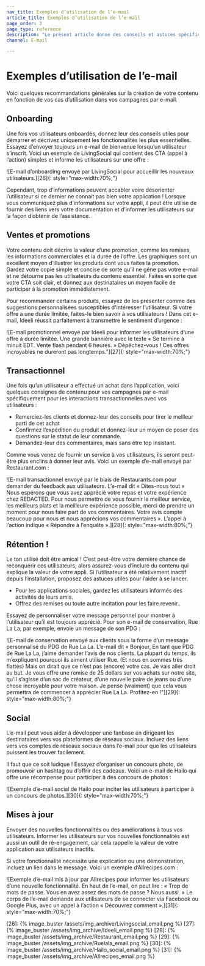 ```yaml
---
nav_title: Exemples d’utilisation de l’e-mail
article_title: Exemples d’utilisation de l’e-mail
page_order: 3
page_type: reference
description: "Le présent article donne des conseils et astuces spécifiques au contenu pour différents cas d’utilisation de l’e-mail."
channel: E-mail

---
```


# Exemples d’utilisation de l’e-mail

Voici quelques recommandations générales sur la création de votre contenu en fonction de vos cas d’utilisation dans vos campagnes par e-mail.

## Onboarding

Une fois vos utilisateurs onboardés, donnez leur des conseils utiles pour démarrer et décrivez uniquement les fonctionnalités les plus essentielles. Essayez d’envoyer toujours un e-mail de bienvenue lorsqu’un utilisateur s’inscrit. Voici un exemple de LivingSocial qui contient des CTA (appel à l’action) simples et informe les utilisateurs sur une offre :

![E-mail d’onboarding envoyé par LivingSocial pour accueillir les nouveaux utilisateurs.][26]{: style="max-width:70%;"}

Cependant, trop d’informations peuvent accabler voire désorienter l’utilisateur si ce dernier ne connait pas bien votre application ! Lorsque vous communiquez plus d’informations sur votre appli, il peut être utilise de fournir des liens vers votre documentation et d’informer les utilisateurs sur la façon d’obtenir de l’assistance.

## Ventes et promotions

Votre contenu doit décrire la valeur d’une promotion, comme les remises, les informations commerciales et la durée de l’offre. Les graphiques sont un excellent moyen d’illustrer les produits dont vous faites la promotion. Gardez votre copie simple et concise de sorte qu’il ne gêne pas votre e-mail et ne détourne pas les utilisateurs du contenu essentiel. Faites en sorte que votre CTA soit clair, et donnez aux destinataires un moyen facile de participer à la promotion immédiatement.

Pour recommander certains produits, essayez de les présenter comme des suggestions personnalisées susceptibles d'intéresser l’utilisateur. Si votre offre a une durée limitée, faites-le bien savoir à vos utilisateurs ! Dans cet e-mail, Ideeli réussit parfaitement à transmettre le sentiment d’urgence :

![E-mail promotionnel envoyé par Ideeli pour informer les utilisateurs d’une offre à durée limitée. Une grande bannière avec le texte « Se termine à minuit EDT. Vente flash pendant 6 heures. » Dépêchez-vous ! Ces offres incroyables ne dureront pas longtemps."][27]{: style="max-width:70%;"}

## Transactionnel

Une fois qu’un utilisateur a effectué un achat dans l’application, voici quelques consignes de contenu pour vos campagnes par e-mail spécifiquement pour les interactions transactionnelles avec vos utilisateurs :
- Remerciez-les clients et donnez-leur des conseils pour tirer le meilleur parti de cet achat 
- Confirmez l’expédition du produit et donnez-leur un moyen de poser des questions sur le statut de leur commande.
- Demandez-leur des commentaires, mais sans être top insistant.

Comme vous venez de fournir un service à vos utilisateurs, ils seront peut-être plus enclins à donner leur avis. Voici un exemple d’e-mail envoyé par Restaurant.com :

![E-mail transactionnel envoyé par le biais de Restaurants.com pour demander du feedback aux utilisateurs. L’e-mail dit « Dites-nous tout » Nous espérons que vous avez apprécié votre repas et votre expérience chez REDACTED. Pour nous permettre de vous fournir le meilleur service, les meilleurs plats et la meilleure expérience possible, merci de prendre un moment pour nous faire part de vos commentaires. Votre avis compte beaucoup pour nous et nous apprécions vos commentaires ». L’appel à l’action indique « Répondre à l’enquête ».][28]{: style="max-width:80%;"}

## Rétention !

Le ton utilisé doit être amical ! C’est peut-être votre dernière chance de reconquérir ces utilisateurs, alors assurez-vous d’inclure du contenu qui explique la valeur de votre appli. Si l’utilisateur a été relativement inactif depuis l’installation, proposez des astuces utiles pour l’aider à se lancer.

- Pour les applications sociales, gardez les utilisateurs informés des activités de leurs amis.
- Offrez des remises ou toute autre incitation pour les faire revenir..

Essayez de personnaliser votre message personnel pour montrer à l’utilisateur qu’il est toujours apprécié. Pour son e-mail de conservation, Rue La La, par exemple, envoie un message de son PDG :

![E-mail de conservation envoyé aux clients sous la forme d’un message personnalisé du PDG de Rue La La. L’e-mail dit « Bonjour,  En tant que PDG de Rue La La, j’aime demander l’avis de nos clients. La plupart du temps, ils m’expliquent pourquoi ils aiment utiliser Rue. (Et nous en sommes très flattés) Mais on dirait que ce n’est pas (encore) votre cas. Je vais aller droit au but. Je vous offre une remise de 25 dollars sur vos achats sur notre site, qu’il s’agisse d’un sac de créateur, d’une nouvelle paire de jeans ou d’une chose incroyable pour votre maison. Je pense (vraiment) que cela vous permettra de commencer à apprécier Rue La La. Profitez-en !"][29]{: style="max-width:80%;"}

## Social

L’e-mail peut vous aider à développer une fanbase en dirigeant les destinataires vers vos plateformes de réseaux sociaux. Incluez des liens vers vos comptes de réseaux sociaux dans l’e-mail pour que les utilisateurs puissent les trouver facilement.

Il faut que ce soit ludique ! Essayez d’organiser un concours photo, de promouvoir un hashtag ou d’offrir des cadeaux. Voici un e-mail de Hailo qui offre une récompense pour participer à des concours de photos :

![Exemple d’e-mail social de Hailo pour inciter les utilisateurs à participer à un concours de photos.][30]{: style="max-width:70%;"}

## Mises à jour

Envoyer des nouvelles fonctionnalités ou des améliorations à tous vos utilisateurs. Informer les utilisateurs sur vos nouvelles fonctionnalités est aussi un outil de ré-engagement, car cela rappelle la valeur de votre application aux utilisateurs inactifs.

Si votre fonctionnalité nécessite une explication ou une démonstration, incluez un lien dans le message. Voici un exemple d’Allrecipes.com :

![Exemple d’e-mail mis à jour par Allrecipes pour informer les utilisateurs d’une nouvelle fonctionnalité. En haut de l’e-mail, on peut lire : « Trop de mots de passe. Vous en avez assez des mots de passe ? Nous aussi. » Le corps de l’e-mail demande aux utilisateurs de se connecter via Facebook ou Google Plus, avec un appel à l’action « Découvrez comment ».][31]{: style="max-width:70%;"}


[26]: {% image_buster /assets/img_archive/Livingsocial_email.png %}
[27]: {% image_buster /assets/img_archive/Ideeli_email.png %}
[28]: {% image_buster /assets/img_archive/Restaurant_email.png %}
[29]: {% image_buster /assets/img_archive/Ruelala_email.png %}
[30]: {% image_buster /assets/img_archive/Hailo_social_email.png %}
[31]: {% image_buster /assets/img_archive/Allrecipes_email.png %}